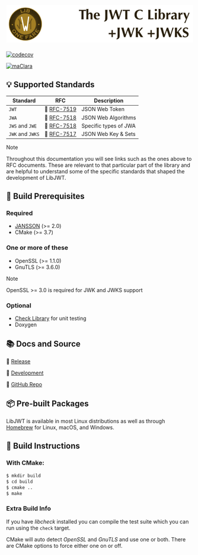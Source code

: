 ![LibJWT - The C JWT Library](images/LibJWT-800x152.png)
---

[![codecov](https://codecov.io/gh/benmcollins/libjwt/graph/badge.svg?token=MhCaZ8cpwQ)](https://codecov.io/gh/benmcollins/libjwt)

[![maClara](https://img.shields.io/badge/Sponsored%20by-maClara%2C%20LLC-blue?style=plastic&logoColor=blue)](https://maclara-llc.com)

## :bulb: Supported Standards

Standard             | RFC        | Description
-------------------- | :--------: | --------------------------------------
``JWT``              | :page_facing_up: [RFC-7519](https://datatracker.ietf.org/doc/html/rfc7519) | JSON Web Token
``JWA``              | :page_facing_up: [RFC-7518](https://datatracker.ietf.org/doc/html/rfc7518) | JSON Web Algorithms
``JWS`` and ``JWE``  | :page_facing_up: [RFC-7518](https://datatracker.ietf.org/doc/html/rfc7518) | Specific types of JWA
``JWK`` and ``JWKS`` | :page_facing_up: [RFC-7517](https://datatracker.ietf.org/doc/html/rfc7517) | JSON Web Key & Sets

> [!NOTE]
> Throughout this documentation you will see links such as the ones
> above to RFC documents. These are relevant to that particular part of the
> library and are helpful to understand some of the specific standards that
> shaped the development of LibJWT.

## :construction: Build Prerequisites

### Required

- [JANSSON](https://github.com/akheron/jansson) (>= 2.0)
- CMake (>= 3.7)

### One or more of these

- OpenSSL (>= 1.1.0)
- GnuTLS (>= 3.6.0)

> [!NOTE]
> OpenSSL >= 3.0 is required for JWK and JWKS support

### Optional

- [Check Library](https://github.com/libcheck/check/issues) for unit testing
- Doxygen

## :books: Docs and Source

:link: [Release](https://libjwt.io/)

:link: [Development](https://libjwt.io/HEAD/)

:link: [GitHub Repo](https://github.com/benmcollins/libjwt)

## :package: Pre-built Packages

LibJWT is available in most Linux distributions as well as through
[Homebrew](https://formulae.brew.sh/formula/libjwt#default)
for Linux, macOS, and Windows.

## :hammer: Build Instructions

### With CMake:

    $ mkdir build
    $ cd build
    $ cmake ..
    $ make

### Extra Build Info
If you have *libcheck* installed you can compile the test suite which you can
run using the ``check`` target.

CMake will auto detect *OpenSSL* and *GnuTLS* and use one or both. There are
CMake options to force either one on or off.
